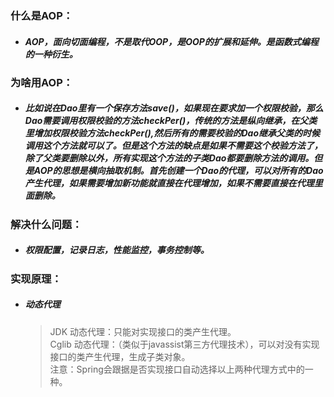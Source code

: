 ### 什么是AOP：
* ##### AOP，面向切面编程，不是取代OOP，是OOP的扩展和延伸。是函数式编程的一种衍生。
### 为啥用AOP：
* ##### 比如说在Dao里有一个保存方法save()，如果现在要求加一个权限校验，那么Dao需要调用权限校验的方法checkPer()，传统的方法是纵向继承，在父类里增加权限校验方法checkPer(),然后所有的需要校验的Dao继承父类的时候调用这个方法就可以了。但是这个方法的缺点是如果不需要这个校验方法了，除了父类要删除以外，所有实现这个方法的子类Dao都要删除方法的调用。但是AOP的思想是横向抽取机制。首先创建一个Dao的代理，可以对所有的Dao产生代理，如果需要增加新功能就直接在代理增加，如果不需要直接在代理里面删除。
### 解决什么问题：
* ##### 权限配置，记录日志，性能监控，事务控制等。
### 实现原理：
* ##### 动态代理
  > JDK 动态代理：只能对实现接口的类产生代理。  
  > Cglib 动态代理：（类似于javassist第三方代理技术），可以对没有实现接口的类产生代理，生成子类对象。  
  > 注意：Spring会跟据是否实现接口自动选择以上两种代理方式中的一种。
